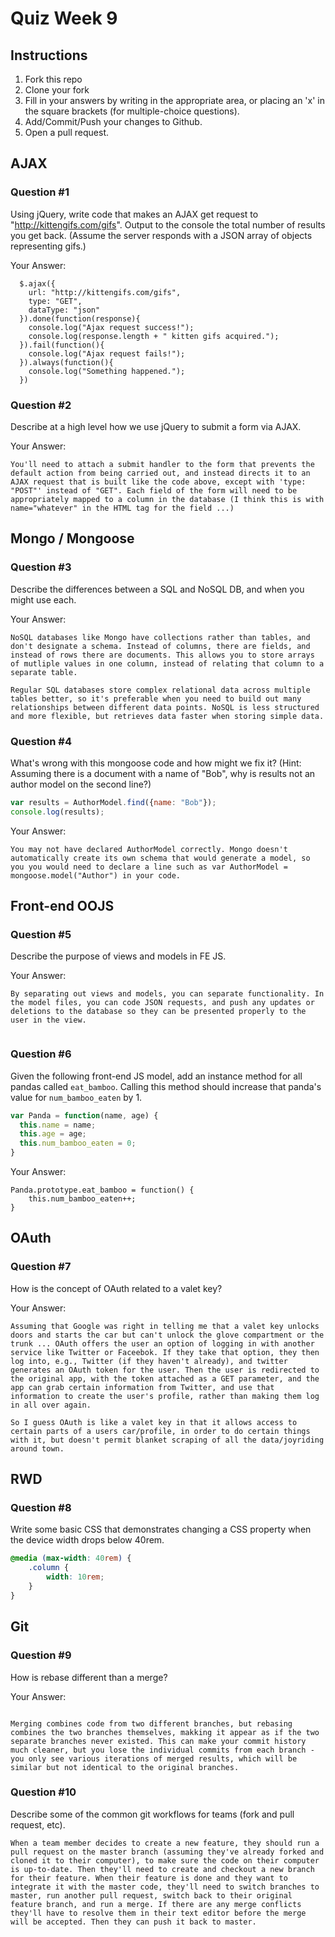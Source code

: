 # Quiz Week 9

## Instructions

1. Fork this repo
2. Clone your fork
3. Fill in your answers by writing in the appropriate area, or placing an 'x' in
the square brackets (for multiple-choice questions).
4. Add/Commit/Push your changes to Github.
5. Open a pull request.

## AJAX

### Question #1

Using jQuery, write code that makes an AJAX get request to "http://kittengifs.com/gifs". Output to the console the total number of results you get back. (Assume the server responds with a JSON array of objects representing gifs.)

Your Answer:
```
  $.ajax({
    url: "http://kittengifs.com/gifs",
    type: "GET",
    dataType: "json"
  }).done(function(response){
    console.log("Ajax request success!");
    console.log(response.length + " kitten gifs acquired.");
  }).fail(function(){
    console.log("Ajax request fails!");
  }).always(function(){
    console.log("Something happened.");
  })

```

### Question #2

Describe at a high level how we use jQuery to submit a form via AJAX.

Your Answer:
```
You'll need to attach a submit handler to the form that prevents the default action from being carried out, and instead directs it to an AJAX request that is built like the code above, except with 'type: "POST"' instead of "GET". Each field of the form will need to be appropriately mapped to a column in the database (I think this is with name="whatever" in the HTML tag for the field ...)

```


## Mongo / Mongoose

### Question #3

Describe the differences between a SQL and NoSQL DB, and when you might use each.

Your Answer:
```
NoSQL databases like Mongo have collections rather than tables, and don't designate a schema. Instead of columns, there are fields, and instead of rows there are documents. This allows you to store arrays of mutliple values in one column, instead of relating that column to a separate table.

Regular SQL databases store complex relational data across multiple tables better, so it's preferable when you need to build out many relationships between different data points. NoSQL is less structured and more flexible, but retrieves data faster when storing simple data.

```


### Question #4

What's wrong with this mongoose code and how might we fix it?
(Hint: Assuming there is a document with a name of "Bob", why is results not an author model on the second line?)

```js
var results = AuthorModel.find({name: "Bob"});
console.log(results);
```

Your Answer:
```
You may not have declared AuthorModel correctly. Mongo doesn't automatically create its own schema that would generate a model, so you you would need to declare a line such as var AuthorModel = mongoose.model("Author") in your code.

```

## Front-end OOJS

### Question #5

Describe the purpose of views and models in FE JS.

Your Answer:
```
By separating out views and models, you can separate functionality. In the model files, you can code JSON requests, and push any updates or deletions to the database so they can be presented properly to the user in the view.


```

### Question #6

Given the following front-end JS model, add an instance method for all pandas called `eat_bamboo`. Calling this method should increase that panda's value for `num_bamboo_eaten` by 1.

```js
var Panda = function(name, age) {
  this.name = name;
  this.age = age;
  this.num_bamboo_eaten = 0;
}
```

Your Answer:
```
Panda.prototype.eat_bamboo = function() {
	this.num_bamboo_eaten++;
}

```


## OAuth

### Question #7

How is the concept of OAuth related to a valet key?

Your Answer:
```
Assuming that Google was right in telling me that a valet key unlocks doors and starts the car but can't unlock the glove compartment or the trunk ... OAuth offers the user an option of logging in with another service like Twitter or Faceebok. If they take that option, they then log into, e.g., Twitter (if they haven't already), and twitter generates an OAuth token for the user. Then the user is redirected to the original app, with the token attached as a GET parameter, and the app can grab certain information from Twitter, and use that information to create the user's profile, rather than making them log in all over again.

So I guess OAuth is like a valet key in that it allows access to certain parts of a users car/profile, in order to do certain things with it, but doesn't permit blanket scraping of all the data/joyriding around town.

```


## RWD

### Question #8

Write some basic CSS that demonstrates changing a CSS property when the device width drops below 40rem.

```css
@media (max-width: 40rem) {
	.column {
		width: 10rem;
	}
}

```

## Git

### Question #9

How is rebase different than a merge?

Your Answer:
```

Merging combines code from two different branches, but rebasing combines the two branches themselves, makking it appear as if the two separate branches never existed. This can make your commit history much cleaner, but you lose the individual commits from each branch - you only see various iterations of merged results, which will be similar but not identical to the original branches. 

```

### Question #10

Describe some of the common git workflows for teams (fork and pull request, etc).

```
When a team member decides to create a new feature, they should run a pull request on the master branch (assuming they've already forked and cloned it to their computer), to make sure the code on their computer is up-to-date. Then they'll need to create and checkout a new branch for their feature. When their feature is done and they want to integrate it with the master code, they'll need to switch branches to master, run another pull request, switch back to their original feature branch, and run a merge. If there are any merge conflicts they'll have to resolve them in their text editor before the merge will be accepted. Then they can push it back to master.

```
